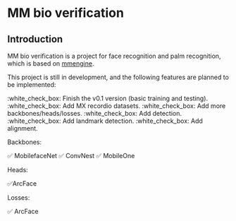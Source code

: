 
# MM bio verification

## Introduction

MM bio verification is a project for face recognition and palm recognition, which is based on [mmengine](https://github.com/open-mmlab/mmengine).

This project is still in development, and the following features are planned to be implemented:

:white_check_box: Finish the v0.1 version (basic training and testing).
:white_check_box: Add MX recordio datasets.
:white_check_box: Add more backbones/heads/losses.
:white_check_box: Add detection.
:white_check_box: Add landmark detection.
:white_check_box: Add alignment.

Backbones:

:white_check_mark: MobilefaceNet
:white_check_mark: ConvNest
:white_check_mark: MobileOne


Heads:

:white_check_mark:ArcFace

Losses:

:white_check_mark: ArcFace
